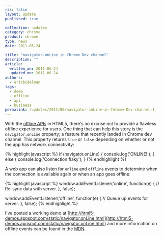 ```yaml
---
rss: false
layout: update
published: true

collection: updates
category: chrome
product: chrome
type: news
date: 2011-06-24

title: "navigator.onLine in Chrome Dev channel"
description: ""
article:
  written_on: 2011-06-24
  updated_on: 2011-06-24
authors:
  - ericbidelman
tags:
  - demo
  - offline
  - api
  - business
permalink: /updates/2011/06/navigator-onLine-in-Chrome-Dev-channel-1
---
```

With the [offline APIs](http://www.html5rocks.com/features/offline) in HTML5, there's no excuse not to provide a flawless offline experience for users. One thing that can help this story is the `navigator.onLine` property; a feature that recently landed in Chrome dev channel. This property returns `true` or `false` depending on whether or not the app has network connectivity:

{% highlight javascript %}
if (navigator.onLine) {
  console.log('ONLINE!');
} else {
  console.log('Connection flaky');
}
{% endhighlight %}

A web app can also listen for `online` and `offline` events to determine when the connection is available again or when an app goes offline:

{% highlight javascript %}
window.addEventListener('online', function(e) {
  // Re-sync data with server.
}, false);

window.addEventListener('offline', function(e) {
  // Queue up events for server.
}, false);
{% endhighlight %}

I've posted a working demo at [http://html5-demos.appspot.com/static/navigator.onLine.html](http://html5-demos.appspot.com/static/navigator.onLine.html) and more information on offline events can be found in the [MDN](https://developer.mozilla.org/en/Online_and_offline_events).

